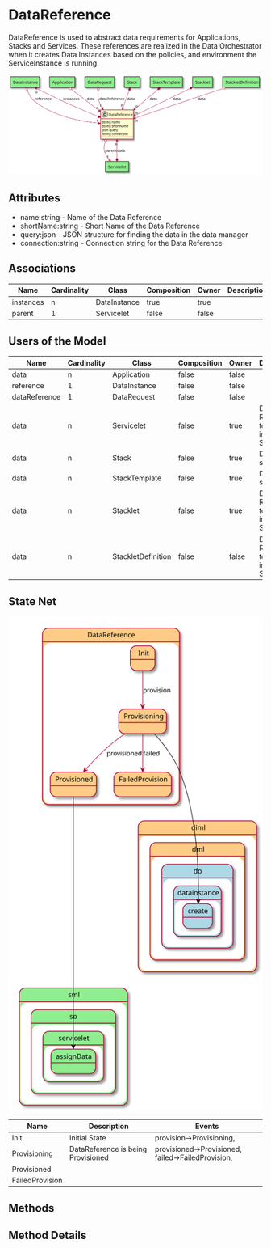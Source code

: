 # DataReference

DataReference is used to abstract data requirements for Applications, Stacks and Services. These references are realized in the Data Orchestrator when it creates Data Instances based on the policies, and environment the ServiceInstance is running.

![Logical Diagram](./logical.svg)

## Attributes

* name:string - Name of the Data Reference
* shortName:string - Short Name of the Data Reference
* query:json - JSON structure for finding the data in the data manager
* connection:string - Connection string for the Data Reference


## Associations

| Name | Cardinality | Class | Composition | Owner | Description |
| --- | --- | --- | --- | --- | --- |
| instances | n | DataInstance | true | true |  |
| parent | 1 | Servicelet | false | false |  |


## Users of the Model

| Name | Cardinality | Class | Composition | Owner | Description |
| --- | --- | --- | --- | --- | --- |
| data | n | Application | false | false |  |
| reference | 1 | DataInstance | false | false |  |
| dataReference | 1 | DataRequest | false | false |  |
| data | n | Servicelet | false | true | Data References to the data in the Stacklet |
| data | n | Stack | false | true | Data for the stack |
| data | n | StackTemplate | false | true | Data for the stack |
| data | n | Stacklet | false | true | Data References to the data in the Stacklet |
| data | n | StackletDefinition | false | false | Data References to the data in the Stacklet |



## State Net
![State Net Diagram](./statenet.svg)

| Name | Description | Events |
| --- | --- | --- |
| Init | Initial State | provision-&gt;Provisioning,  |
| Provisioning | DataReference is being Provisioned | provisioned-&gt;Provisioned, failed-&gt;FailedProvision,  |
| Provisioned |  |  |
| FailedProvision |  |  |



## Methods


<h2>Method Details</h2>
    

